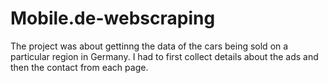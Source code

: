 # Mobile.de-webscraping
The project was about gettinng the data of the cars being sold on a particular region in Germany. I had to first collect details about the ads and then the contact from each page.
